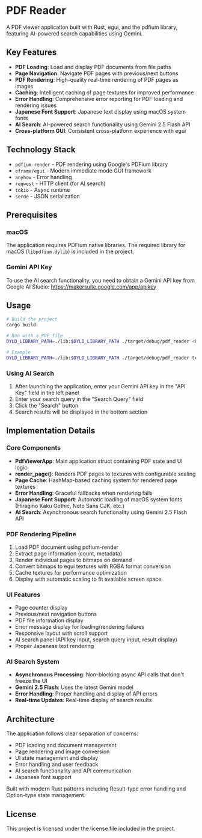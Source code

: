 # PDF Reader

A PDF viewer application built with Rust, egui, and the pdfium library, featuring AI-powered search capabilities using Gemini.

## Key Features

- **PDF Loading**: Load and display PDF documents from file paths
- **Page Navigation**: Navigate PDF pages with previous/next buttons
- **PDF Rendering**: High-quality real-time rendering of PDF pages as images
- **Caching**: Intelligent caching of page textures for improved performance
- **Error Handling**: Comprehensive error reporting for PDF loading and rendering issues
- **Japanese Font Support**: Japanese text display using macOS system fonts
- **AI Search**: AI-powered search functionality using Gemini 2.5 Flash API
- **Cross-platform GUI**: Consistent cross-platform experience with egui

## Technology Stack

- `pdfium-render` - PDF rendering using Google's PDFium library
- `eframe/egui` - Modern immediate mode GUI framework
- `anyhow` - Error handling
- `reqwest` - HTTP client (for AI search)
- `tokio` - Async runtime
- `serde` - JSON serialization

## Prerequisites

### macOS

The application requires PDFium native libraries. The required library for macOS (`libpdfium.dylib`) is included in the project.

### Gemini API Key

To use the AI search functionality, you need to obtain a Gemini API key from Google AI Studio:
https://makersuite.google.com/app/apikey

## Usage

```bash
# Build the project
cargo build

# Run with a PDF file
DYLD_LIBRARY_PATH=./lib:$DYLD_LIBRARY_PATH ./target/debug/pdf_reader <PDF_FILE_PATH>

# Example
DYLD_LIBRARY_PATH=./lib:$DYLD_LIBRARY_PATH ./target/debug/pdf_reader test.pdf
```

### Using AI Search

1. After launching the application, enter your Gemini API key in the "API Key" field in the left panel
2. Enter your search query in the "Search Query" field
3. Click the "Search" button
4. Search results will be displayed in the bottom section

## Implementation Details

### Core Components

- **PdfViewerApp**: Main application struct containing PDF state and UI logic
- **render_page()**: Renders PDF pages to textures with configurable scaling
- **Page Cache**: HashMap-based caching system for rendered page textures
- **Error Handling**: Graceful fallbacks when rendering fails
- **Japanese Font Support**: Automatic loading of macOS system fonts (Hiragino Kaku Gothic, Noto Sans CJK, etc.)
- **AI Search**: Asynchronous search functionality using Gemini 2.5 Flash API

### PDF Rendering Pipeline

1. Load PDF document using pdfium-render
2. Extract page information (count, metadata)
3. Render individual pages to bitmaps on demand
4. Convert bitmaps to egui textures with RGBA format conversion
5. Cache textures for performance optimization
6. Display with automatic scaling to fit available screen space

### UI Features

- Page counter display
- Previous/next navigation buttons
- PDF file information display
- Error message display for loading/rendering failures
- Responsive layout with scroll support
- AI search panel (API key input, search query input, result display)
- Proper Japanese text rendering

### AI Search System

- **Asynchronous Processing**: Non-blocking async API calls that don't freeze the UI
- **Gemini 2.5 Flash**: Uses the latest Gemini model
- **Error Handling**: Proper handling and display of API errors
- **Real-time Updates**: Real-time display of search results

## Architecture

The application follows clear separation of concerns:
- PDF loading and document management
- Page rendering and image conversion
- UI state management and display
- Error handling and user feedback
- AI search functionality and API communication
- Japanese font support

Built with modern Rust patterns including Result-type error handling and Option-type state management.

## License

This project is licensed under the license file included in the project.